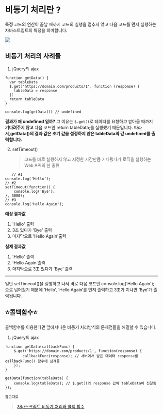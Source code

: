 # 비동기 처리란 ?

특정 코드의 연산이 끝날 때까지 코드의 실행을 멈추지 않고 다음 코드를 먼저 실행하는 자바스트립트의 특정을 의미합니다.

![](https://i.imgur.com/hh3Mawr.png)

## 비동기 처리의 사례들

1. jQuery의 ajax

```JS
function getData() {
  var tableData
  $.get('https://domain.com/products/1', function (response) {
    tableData = response
  })
  return tableData
}

console.log(getData()) // undefined
```

**결과가 왜 undefined 일까?**
그 이유는 `$.get()`로 데이터를 요청하고 받아올 때까지 **기다려주지 않고**
다음 코드인 return tableData;를 실행했기 때문입니다.
따라서,**getData()의 결과 값은 초기 값을 설정하지 않은 tableData의 값 undefined를 출력합니다.**

2. setTimeout()
   > 코드를 바로 실행하지 않고 지정한 시간만큼 기다렸다가 로직을 실행하는 Web API의 한 종류

```JS
   // #1
console.log('Hello');
// #2
setTimeout(function() {
	console.log('Bye');
}, 3000);
// #3
console.log('Hello Again');
```

**예상 결과값**

1. 'Hello' 출력
2. 3초 있다가 'Bye' 출력
3. 마지막으로 'Hello Again'출력

**실제 결과값**

1. 'Hello' 출력
2. 'Hello Again'출력
3. 마지막으로 3초 있다가 'Bye' 출력

---

일단 setTimeout()을 실행하고 나서 바로 다음 코드인 console.log('Hello Again');으로 넘어갔기 때문에 ‘Hello’, ‘Hello Again’를 먼저 출력하고 3초가 지나면 ‘Bye’가 출력됩니다.

## ⭐콜백함수⭐

콜백함수를 이용한다면 앞에서나온 비동기 처리방식의 문제점들을 해결할 수 있습니다.

1. jQuery의 ajax

```JS
function getData(callbackFunc) {
	$.get('https://domain.com/products/1', function(response) {
		callbackFunc(response); // 서버에서 받은 데이터 response를 callbackFunc() 함수에 넘겨줌
	});
}

getData(function(tableData) {
	console.log(tableData); // $.get()의 response 값이 tableData에 전달됨
});
```

`참고자료`

> [자바스크립트 비동기 처리와 콜백 함수](https://joshua1988.github.io/web-development/javascript/javascript-asynchronous-operation/)
